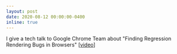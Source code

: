 ```yaml
---
layout: post
date: 2020-08-12 00:00:00-0400
inline: true
---
```


I give a tech talk to Google Chrome Team about "Finding Regression Rendering Bugs in Browsers" [[video](https://drive.google.com/file/d/149jwBe19aeOLyzKe0M7Ik_JxPAlrVG3D/view?usp=sharing)]
